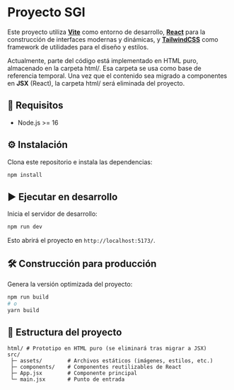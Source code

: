 # Proyecto SGI

Este proyecto utiliza **[Vite](https://vite.dev/guide/)** como entorno de desarrollo, **[React](https://es.react.dev/)** para la construcción de interfaces modernas y dinámicas, y **[TailwindCSS](https://tailwindcss.com/)** como framework de utilidades para el diseño y estilos.

Actualmente, parte del código está implementado en HTML puro, almacenado en la carpeta html/. Esa carpeta se usa como base de referencia temporal. Una vez que el contenido sea migrado a componentes en **JSX** (React), la carpeta html/ será eliminada del proyecto.

## 🚀 Requisitos

* Node.js >= 16

## ⚙️ Instalación

Clona este repositorio e instala las dependencias:

```bash
npm install
```

## ▶️ Ejecutar en desarrollo

Inicia el servidor de desarrollo:

```bash
npm run dev
```

Esto abrirá el proyecto en `http://localhost:5173/`.

## 🛠️ Construcción para producción

Genera la versión optimizada del proyecto:

```bash
npm run build
# o
yarn build
```

## 📂 Estructura del proyecto

```
html/ # Prototipo en HTML puro (se eliminará tras migrar a JSX)
src/
 ├─ assets/        # Archivos estáticos (imágenes, estilos, etc.)
 ├─ components/    # Componentes reutilizables de React
 ├─ App.jsx        # Componente principal
 └─ main.jsx       # Punto de entrada
```